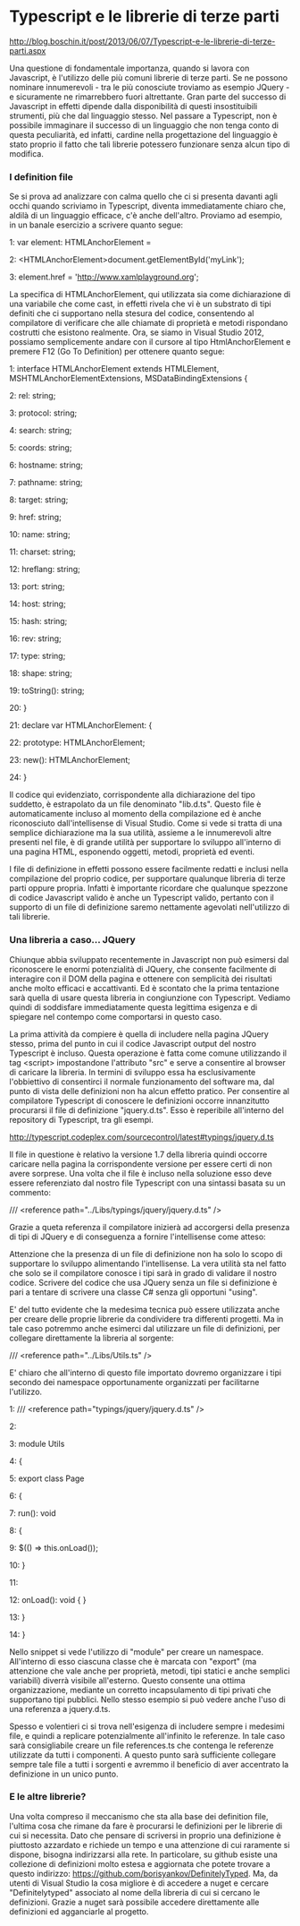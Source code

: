 Typescript e le librerie di terze parti
=======================================

<http://blog.boschin.it/post/2013/06/07/Typescript-e-le-librerie-di-terze-parti.aspx>

Una questione di fondamentale importanza, quando si lavora con
Javascript, è l'utilizzo delle più comuni librerie di terze parti. Se ne
possono nominare innumerevoli - tra le più conosciute troviamo as
esempio JQuery - e sicuramente ne rimarrebbero fuori altrettante. Gran
parte del successo di Javascript in effetti dipende dalla disponibilità
di questi insostituibili strumenti, più che dal linguaggio stesso. Nel
passare a Typescript, non è possibile immaginare il successo di un
linguaggio che non tenga conto di questa peculiarità, ed infatti,
cardine nella progettazione del linguaggio è stato proprio il fatto che
tali librerie potessero funzionare senza alcun tipo di modifica.

### I definition file

Se si prova ad analizzare con calma quello che ci si presenta davanti
agli occhi quando scriviamo in Typescript, diventa immediatamente chiaro
che, aldilà di un linguaggio efficace, c'è anche dell'altro. Proviamo ad
esempio, in un banale esercizio a scrivere quanto segue:

1: var element: HTMLAnchorElement =

2: &lt;HTMLAnchorElement&gt;document.getElementById('myLink');

3: element.href = 'http://www.xamlplayground.org';

La specifica di HTMLAnchorElement, qui utilizzata sia come dichiarazione
di una variabile che come cast, in effetti rivela che vi è un substrato
di tipi definiti che ci supportano nella stesura del codice, consentendo
al compilatore di verificare che alle chiamate di proprietà e metodi
rispondano costrutti che esistono realmente. Ora, se siamo in Visual
Studio 2012, possiamo semplicemente andare con il cursore al tipo
HtmlAnchorElement e premere F12 (Go To Definition) per ottenere quanto
segue:

1: interface HTMLAnchorElement extends HTMLElement,
MSHTMLAnchorElementExtensions, MSDataBindingExtensions {

2: rel: string;

3: protocol: string;

4: search: string;

5: coords: string;

6: hostname: string;

7: pathname: string;

8: target: string;

9: href: string;

10: name: string;

11: charset: string;

12: hreflang: string;

13: port: string;

14: host: string;

15: hash: string;

16: rev: string;

17: type: string;

18: shape: string;

19: toString(): string;

20: }

21: declare var HTMLAnchorElement: {

22: prototype: HTMLAnchorElement;

23: new(): HTMLAnchorElement;

24: }

Il codice qui evidenziato, corrispondente alla dichiarazione del tipo
suddetto, è estrapolato da un file denominato "lib.d.ts". Questo file è
automaticamente incluso al momento della compilazione ed è anche
riconosciuto dall'intellisense di Visual Studio. Come si vede si tratta
di una semplice dichiarazione ma la sua utilità, assieme a le
innumerevoli altre presenti nel file, è di grande utilità per supportare
lo sviluppo all'interno di una pagina HTML, esponendo oggetti, metodi,
proprietà ed eventi.

I file di definizione in effetti possono essere facilmente redatti e
inclusi nella compilazione del proprio codice, per supportare qualunque
libreria di terze parti oppure propria. Infatti è importante ricordare
che qualunque spezzone di codice Javascript valido è anche un Typescript
valido, pertanto con il supporto di un file di definizione saremo
nettamente agevolati nell'utilizzo di tali librerie.

### Una libreria a caso... JQuery

Chiunque abbia sviluppato recentemente in Javascript non può esimersi
dal riconoscere le enormi potenzialità di JQuery, che consente
facilmente di interagire con il DOM della pagina e ottenere con
semplicità dei risultati anche molto efficaci e accattivanti. Ed è
scontato che la prima tentazione sarà quella di usare questa libreria in
congiunzione con Typescript. Vediamo quindi di soddisfare immediatamente
questa legittima esigenza e di spiegare nel contempo come comportarsi in
questo caso.

La prima attività da compiere è quella di includere nella pagina JQuery
stesso, prima del punto in cui il codice Javascript output del nostro
Typescript è incluso. Questa operazione è fatta come comune utilizzando
il tag &lt;script&gt; impostandone l'attributo "src" e serve a
consentire al browser di caricare la libreria. In termini di sviluppo
essa ha esclusivamente l'obbiettivo di consentirci il normale
funzionamento del software ma, dal punto di vista delle definizioni non
ha alcun effetto pratico. Per consentire al compilatore Typescript di
conoscere le definizioni occorre innanzitutto procurarsi il file di
definizione "jquery.d.ts". Esso è reperibile all'interno del repository
di Typescript, tra gli esempi.

<http://typescript.codeplex.com/sourcecontrol/latest#typings/jquery.d.ts>

Il file in questione è relativo la versione 1.7 della libreria quindi
occorre caricare nella pagina la corrispondente versione per essere
certi di non avere sorprese. Una volta che il file è incluso nella
soluzione esso deve essere referenziato dal nostro file Typescript con
una sintassi basata su un commento:

/// &lt;reference path="../Libs/typings/jquery/jquery.d.ts" /&gt;

Grazie a queta referenza il compilatore inizierà ad accorgersi della
presenza di tipi di JQuery e di conseguenza a fornire l'intellisense
come atteso:

Attenzione che la presenza di un file di definizione non ha solo lo
scopo di supportare lo sviluppo alimentando l'intellisense. La vera
utilità sta nel fatto che solo se il compilatore conosce i tipi sarà in
grado di validare il nostro codice. Scrivere del codice che usa JQuery
senza un file si definizione è pari a tentare di scrivere una classe C\#
senza gli opportuni "using".

E' del tutto evidente che la medesima tecnica può essere utilizzata
anche per creare delle proprie librerie da condividere tra differenti
progetti. Ma in tale caso potremmo anche esimerci dal utilizzare un file
di definizioni, per collegare direttamente la libreria al sorgente:

/// &lt;reference path="../Libs/Utils.ts" /&gt;

E' chiaro che all'interno di questo file importato dovremo organizzare i
tipi secondo dei namespace opportunamente organizzati per facilitarne
l'utilizzo.

1: /// &lt;reference path="typings/jquery/jquery.d.ts" /&gt;

2:  

3: module Utils

4: {

5: export class Page

6: {

7: run(): void

8: {

9: \$(() =&gt; this.onLoad());

10: }

11:  

12: onLoad(): void { }

13: }

14: }

Nello snippet si vede l'utilizzo di "module" per creare un namespace.
All'interno di esso ciascuna classe che è marcata con "export" (ma
attenzione che vale anche per proprietà, metodi, tipi statici e anche
semplici variabili) diverrà visibile all'esterno. Questo consente una
ottima organizzazione, mediante un corretto incapsulamento di tipi
privati che supportano tipi pubblici. Nello stesso esempio si può vedere
anche l'uso di una referenza a jquery.d.ts.

Spesso e volentieri ci si trova nell'esigenza di includere sempre i
medesimi file, e quindi a replicare potenzialmente all'infinito le
referenze. In tale caso sarà consigliabile creare un file references.ts
che contenga le referenze utilizzate da tutti i componenti. A questo
punto sarà sufficiente collegare sempre tale file a tutti i sorgenti e
avremmo il beneficio di aver accentrato la definizione in un unico
punto.

### E le altre librerie?

Una volta compreso il meccanismo che sta alla base dei definition file,
l'ultima cosa che rimane da fare è procurarsi le definizioni per le
librerie di cui si necessita. Dato che pensare di scriversi in proprio
una definizione è piuttosto azzardato e richiede un tempo e una
attenzione di cui raramente si dispone, bisogna indirizzarsi alla rete.
In particolare, su github esiste una collezione di definizioni molto
estesa e aggiornata che potete trovare a questo indirizzo:
<https://github.com/borisyankov/DefinitelyTyped>. Ma, da utenti di
Visual Studio la cosa migliore è di accedere a nuget e cercare
"Definitelytyped" associato al nome della libreria di cui si cercano le
definizioni. Grazie a nuget sarà possibile accedere direttamente alle
definizioni ed agganciarle al progetto.
